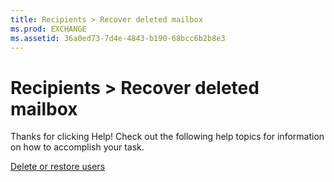```yaml
---
title: Recipients > Recover deleted mailbox
ms.prod: EXCHANGE
ms.assetid: 36a0ed73-7d4e-4843-b190-68bcc6b2b8e3
---
```



# Recipients > Recover deleted mailbox

Thanks for clicking Help! Check out the following help topics for information on how to accomplish your task.
  
    
    

 [Delete or restore users](http://go.microsoft.com/fwlink/?LinkId=398463)
